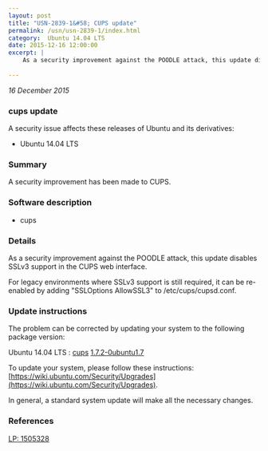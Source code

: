 ```yaml
---
layout: post
title: "USN-2839-1&#58; CUPS update"
permalink: /usn/usn-2839-1/index.html
category:  Ubuntu 14.04 LTS
date: 2015-12-16 12:00:00
excerpt: |
    As a security improvement against the POODLE attack, this update disables SSLv3 support in the CUPS web interface.
    
--- 
```

 
 

*16 December 2015*

### cups update

A security issue affects these releases of Ubuntu and its derivatives:

* Ubuntu 14.04 LTS

### Summary

A security improvement has been made to CUPS. 

### Software description

* cups 

### Details

As a security improvement against the POODLE attack, this update disables SSLv3 support in the CUPS web interface.

For legacy environments where SSLv3 support is still required, it can be re-enabled by adding &quot;SSLOptions AllowSSL3&quot; to /etc/cups/cupsd.conf. 

### Update instructions

The problem can be corrected by updating your system to the following package version:

Ubuntu 14.04 LTS
 : [cups](https://launchpad.net/ubuntu/+source/cups) <span> [1.7.2-0ubuntu1.7](https://launchpad.net/ubuntu/+source/cups/1.7.2-0ubuntu1.7) </span> 

To update your system, please follow these instructions: [https://wiki.ubuntu.com/Security/Upgrades](https://wiki.ubuntu.com/Security/Upgrades).

In general, a standard system update will make all the necessary changes. 

### References

 
 [LP: 1505328](https://launchpad.net/bugs/1505328)
 

